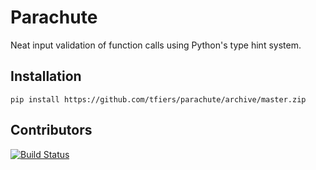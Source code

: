 # Parachute

Neat input validation of function calls using Python's type hint system.

## Installation
``
pip install https://github.com/tfiers/parachute/archive/master.zip
``

## Contributors
[![Build Status](https://travis-ci.org/tfiers/parachute.svg?branch=master)](https://travis-ci.org/tfiers/parachute)
